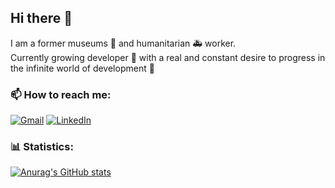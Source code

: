 ## Hi there 👋

I am a former museums 🏺 and humanitarian 🚑 worker.  
Currently growing developer 🌱 with a real and constant desire to progress in the infinite world of development 🌌

### 📫 How to reach me:
[![Gmail](https://img.shields.io/badge/Gmail-D14836?style=for-the-badge&logo=gmail&logoColor=white)](mailto:roman.lotocki@gmail.com)
[![LinkedIn](https://img.shields.io/badge/linkedin-%230077B5.svg?style=for-the-badge&logo=linkedin&logoColor=white)](https://www.linkedin.com/in/roman-lotocki/)  

### :bar_chart: Statistics:
[![Anurag's GitHub stats](https://github-readme-stats.vercel.app/api?username=RomanLotocki)](https://github.com/anuraghazra/github-readme-stats)
